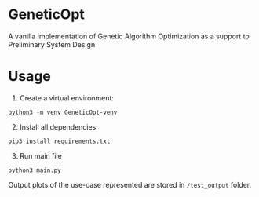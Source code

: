 # GeneticOpt
A vanilla implementation of Genetic Algorithm Optimization as a support to Preliminary System Design

# Usage
1. Create a virtual environment:
```
python3 -m venv GeneticOpt-venv
```
2. Install all dependencies:
```
pip3 install requirements.txt
```
3. Run main file
```
python3 main.py
```
Output plots of the use-case represented are stored in `/test_output` folder.
